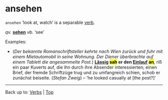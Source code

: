 # ansehen

`ansehen` ‘look at, watch’ is a separable [verb](../../index.md).

*qv.* **[sehen](../../s/se/sehen.md)** *vb.* ‘see’

Examples:

- (*Der bekannte Romanschriftsteller kehrte nach Wien zurück und fuhr mit einem Mietautomobil in seine Wohnung. Der Diener überbrachte auf einem Tablett die angesammelte Post.*) **[Lässig](../../../adjectives/l/lae/laessig.md) <mark>sah</mark> er den [Einlauf](../../../nouns/e/ei/Einlauf.md) <mark>an</mark>**, riß ein paar Kuverts auf, die ihn durch ihre Absender interessierten; einen Brief, der fremde Schriftzüge trug und zu umfangreich schien, schob er zunächst beiseite. (*Stefan Zweig*) – ‘he looked casually at \[the post?\]’

----

Back up to: [Verbs](../../index.md) | [Top](../../../index.md)
